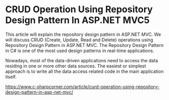 # CRUD Operation Using Repository Design Pattern In ASP.NET MVC5

This article will explain the repository design pattern in ASP.NET MVC. We will discuss CRUD (Create, Update, Read and Delete) operations using Repository Design Pattern in ASP.NET MVC. The Repository Design Pattern in C# is one of the most used design patterns in real-time applications.
 
Nowadays, most of the data-driven applications need to access the data residing in one or more other data sources. The easiest or simplest approach is to write all the data access related code in the main application itself.

https://www.c-sharpcorner.com/article/curd-operation-using-repository-design-pattern-in-asp-net-mvc/
